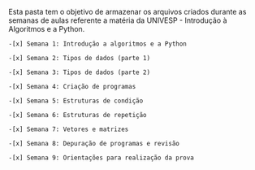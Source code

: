 Esta pasta tem o objetivo de armazenar os arquivos criados durante as semanas de aulas referente a matéria da UNIVESP - Introdução à Algoritmos e a Python.


    -[x] Semana 1: Introdução a algoritmos e a Python

    -[x] Semana 2: Tipos de dados (parte 1)

    -[x] Semana 3: Tipos de dados (parte 2)

    -[x] Semana 4: Criação de programas

    -[x] Semana 5: Estruturas de condição

    -[x] Semana 6: Estruturas de repetição

    -[x] Semana 7: Vetores e matrizes

    -[x] Semana 8: Depuração de programas e revisão

    -[x] Semana 9: Orientações para realização da prova
